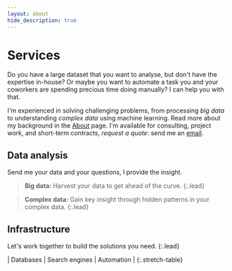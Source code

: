 ```yaml
---
layout: about
hide_description: true
---
```


# Services


Do you have a large dataset that you want to analyse, but don't have the expertise in-house? Or maybe you want to automate a task you and your coworkers are spending precious time doing manually? I can help you with that.

I'm experienced in solving challenging problems, from processing *big data* to understanding *complex data* using machine learning. Read more about my background in the [About](/about/) page. I'm available for consulting, project work, and short-term contracts, *request a quote*: send me an [email](mailto:olavurmortensen@gmail.com).

## Data analysis

Send me your data and your questions, I provide the insight.

> **Big data:** Harvest your data to get ahead of the curve.
{:.lead}


> **Complex data:** Gain key insight through hidden patterns in your complex data.
{:.lead}


## Infrastructure
Let's work together to build the solutions you need.
{:.lead}

| Databases | Search engines | Automation |
{:.stretch-table}

